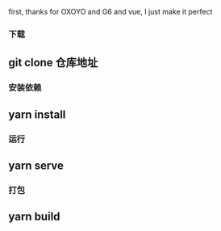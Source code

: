 first, thanks for OXOYO and G6 and vue, I just make it perfect

### 下载
git clone 仓库地址
-----------------------------------

### 安装依赖
yarn install
-----------------------------------

### 运行
yarn serve
-----------------------------------

### 打包
yarn build
-----------------------------------
